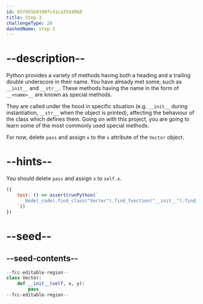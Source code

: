 ```yaml
---
id: 65f055b9190fc41ca35549b8
title: Step 3
challengeType: 20
dashedName: step-3
---
```


# --description--

Python provides a variety of methods having both a heading and a trailing double underscore in their name. You have already met some, such as `__init__` and `__str__`. These methods having the name in the form of `__<name>__` are known as special methods.

They are called under the hood in specific situation (e.g. `__init__` during instantiation, `__str__` when the object is printed), affecting the behaviour of the class which defines them. Going on with this project, you are going to learn some of the most commonly used special methods.

For now, delete `pass` and assign `x` to the `x` attribute of the `Vector` object.

# --hints--

You should delete `pass` and assign `x` to `self.x`.

```js
({
    test: () => assert(runPython(`
      _Node(_code).find_class("Vector").find_function("__init__").find_body().is_equivalent("self.x = x")
    `))
})
```

# --seed--

## --seed-contents--

```py
--fcc-editable-region--
class Vector:
    def __init__(self, x, y):
        pass
--fcc-editable-region--
```
